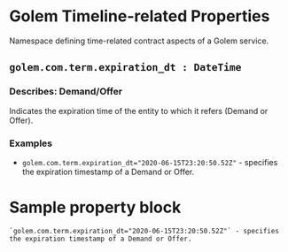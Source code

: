 # Golem Timeline-related Properties 
Namespace defining time-related contract aspects of a Golem service. 

## `golem.com.term.expiration_dt : DateTime`

### Describes: Demand/Offer

Indicates the expiration time of the entity to which it refers (Demand or Offer).

### **Examples**
* `golem.com.term.expiration_dt="2020-06-15T23:20:50.52Z"` - specifies the expiration timestamp of a Demand or Offer.

# Sample property block
```
`golem.com.term.expiration_dt="2020-06-15T23:20:50.52Z"` - specifies the expiration timestamp of a Demand or Offer.
```
